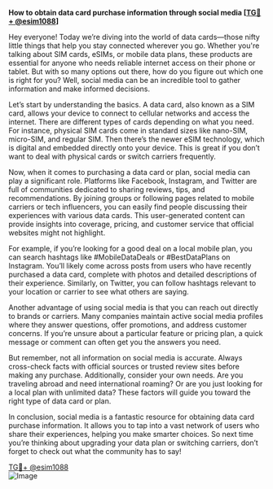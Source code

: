 **How to obtain data card purchase information through social media [[TG💪+ @esim1088](https://t.me/s/esim1088)]**

Hey everyone! Today we’re diving into the world of data cards—those nifty little things that help you stay connected wherever you go. Whether you're talking about SIM cards, eSIMs, or mobile data plans, these products are essential for anyone who needs reliable internet access on their phone or tablet. But with so many options out there, how do you figure out which one is right for you? Well, social media can be an incredible tool to gather information and make informed decisions.

Let’s start by understanding the basics. A data card, also known as a SIM card, allows your device to connect to cellular networks and access the internet. There are different types of cards depending on what you need. For instance, physical SIM cards come in standard sizes like nano-SIM, micro-SIM, and regular SIM. Then there’s the newer eSIM technology, which is digital and embedded directly onto your device. This is great if you don’t want to deal with physical cards or switch carriers frequently.

Now, when it comes to purchasing a data card or plan, social media can play a significant role. Platforms like Facebook, Instagram, and Twitter are full of communities dedicated to sharing reviews, tips, and recommendations. By joining groups or following pages related to mobile carriers or tech influencers, you can easily find people discussing their experiences with various data cards. This user-generated content can provide insights into coverage, pricing, and customer service that official websites might not highlight.

For example, if you’re looking for a good deal on a local mobile plan, you can search hashtags like #MobileDataDeals or #BestDataPlans on Instagram. You’ll likely come across posts from users who have recently purchased a data card, complete with photos and detailed descriptions of their experience. Similarly, on Twitter, you can follow hashtags relevant to your location or carrier to see what others are saying.

Another advantage of using social media is that you can reach out directly to brands or carriers. Many companies maintain active social media profiles where they answer questions, offer promotions, and address customer concerns. If you’re unsure about a particular feature or pricing plan, a quick message or comment can often get you the answers you need.

But remember, not all information on social media is accurate. Always cross-check facts with official sources or trusted review sites before making any purchase. Additionally, consider your own needs. Are you traveling abroad and need international roaming? Or are you just looking for a local plan with unlimited data? These factors will guide you toward the right type of data card or plan.

In conclusion, social media is a fantastic resource for obtaining data card purchase information. It allows you to tap into a vast network of users who share their experiences, helping you make smarter choices. So next time you’re thinking about upgrading your data plan or switching carriers, don’t forget to check out what the community has to say!

[TG💪+ @esim1088](https://t.me/s/esim1088)  
![Image](https://i.postimg.cc/Y0z9fWf4/image.png)